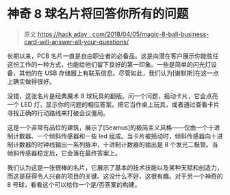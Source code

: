 # 神奇 8 球名片将回答你所有的问题

> 原文:[https://hack aday . com/2018/04/05/magic-8-ball-business-card-will-answer-all-your-questions/](https://hackaday.com/2018/04/05/magic-8-ball-business-card-will-answer-all-your-questions/)

长期以来，PCB 名片一直是自由职业者的必备品。这是向潜在客户展示你能胜任这份工作的一种方式，也能给他们留下良好的第一印象。一些是简单的闪光灯设备，其他的在 USB 存储器上有联系信息。尽管如此，我们认为[谢默斯]在这一点上确实做得很好。

没错，这张名片是经典魔术 8 球玩具的翻版。问一个问题，摇动卡片，它会点亮一个 LED 灯，显示你的问题的相应答案。把它当作桌上玩具，或者通过查看卡片寻找正确的行动路线来打破会议僵局。

这是一个非常有品位的建筑，展示了[Seamus]的极简主义风格——仅由一个十进制计数器、一个倾斜传感器和一些 led 组成。当卡片被摇动时，倾斜传感器向十进制计数器的时钟线输出一系列脉冲，十进制计数器的输出是 8 个发光二极管。当倾斜传感器稳定后，它会落在最终答案上。

我们认为这是一张很棒的名片，它展示了基本的技术技能以及某种天赋和创造力，而这是获得令人兴奋的项目的关键。这没什么不好，这很有趣。对于另一个神奇的 8 号球，看看这个可以给你一个是/否答案的构建。